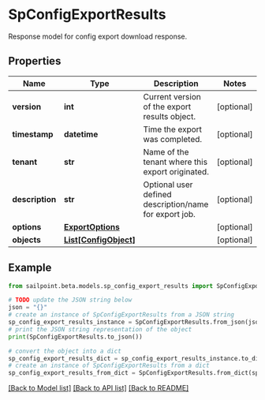 # SpConfigExportResults

Response model for config export download response.

## Properties

Name | Type | Description | Notes
------------ | ------------- | ------------- | -------------
**version** | **int** | Current version of the export results object. | [optional] 
**timestamp** | **datetime** | Time the export was completed. | [optional] 
**tenant** | **str** | Name of the tenant where this export originated. | [optional] 
**description** | **str** | Optional user defined description/name for export job. | [optional] 
**options** | [**ExportOptions**](ExportOptions.md) |  | [optional] 
**objects** | [**List[ConfigObject]**](ConfigObject.md) |  | [optional] 

## Example

```python
from sailpoint.beta.models.sp_config_export_results import SpConfigExportResults

# TODO update the JSON string below
json = "{}"
# create an instance of SpConfigExportResults from a JSON string
sp_config_export_results_instance = SpConfigExportResults.from_json(json)
# print the JSON string representation of the object
print(SpConfigExportResults.to_json())

# convert the object into a dict
sp_config_export_results_dict = sp_config_export_results_instance.to_dict()
# create an instance of SpConfigExportResults from a dict
sp_config_export_results_from_dict = SpConfigExportResults.from_dict(sp_config_export_results_dict)
```
[[Back to Model list]](../README.md#documentation-for-models) [[Back to API list]](../README.md#documentation-for-api-endpoints) [[Back to README]](../README.md)


